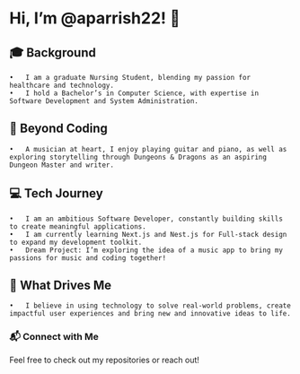 # **Hi, I’m @aparrish22! 👋**

## 🎓 Background
	•	I am a graduate Nursing Student, blending my passion for healthcare and technology.
	•	I hold a Bachelor’s in Computer Science, with expertise in Software Development and System Administration.

## 🎵 Beyond Coding
	•	A musician at heart, I enjoy playing guitar and piano, as well as exploring storytelling through Dungeons & Dragons as an aspiring Dungeon Master and writer.

## 💻 Tech Journey
	•	I am an ambitious Software Developer, constantly building skills to create meaningful applications.
	•	I am currently learning Next.js and Nest.js for Full-stack design to expand my development toolkit.
	•	Dream Project: I’m exploring the idea of a music app to bring my passions for music and coding together!

## 🌟 What Drives Me
	•	I believe in using technology to solve real-world problems, create impactful user experiences and bring new and innovative ideas to life.

### 📬 Connect with Me
Feel free to check out my repositories or reach out!
